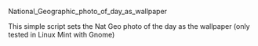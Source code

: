 National_Geographic_photo_of_day_as_wallpaper

This simple script sets the Nat Geo photo of the day as the wallpaper (only tested in Linux Mint with Gnome)
